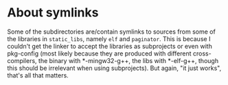 # About symlinks

Some of the subdirectories are/contain symlinks to sources from some of the libraries in `static_libs`, namely 
`elf` and `paginator`. This is because I couldn't get the linker to accept the libraries as subprojects or even with 
pkg-config (most likely because they are produced with different cross-compilers, the binary with *-mingw32-g++, 
the libs with *-elf-g++, though this should be irrelevant when using subprojects). But again, "it just works", that's
all that matters.